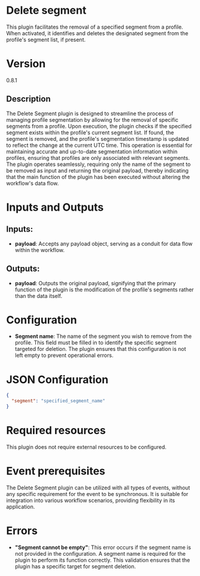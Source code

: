 # Delete segment

This plugin facilitates the removal of a specified segment from a profile. When activated, it identifies and deletes the
designated segment from the profile's segment list, if present.

# Version

0.8.1

## Description

The Delete Segment plugin is designed to streamline the process of managing profile segmentation by allowing for the
removal of specific segments from a profile. Upon execution, the plugin checks if the specified segment exists within
the profile's current segment list. If found, the segment is removed, and the profile's segmentation timestamp is
updated to reflect the change at the current UTC time. This operation is essential for maintaining accurate and
up-to-date segmentation information within profiles, ensuring that profiles are only associated with relevant segments.
The plugin operates seamlessly, requiring only the name of the segment to be removed as input and returning the original
payload, thereby indicating that the main function of the plugin has been executed without altering the workflow's data
flow.

# Inputs and Outputs

## Inputs:

- **payload**: Accepts any payload object, serving as a conduit for data flow within the workflow.

## Outputs:

- **payload**: Outputs the original payload, signifying that the primary function of the plugin is the modification of
  the profile's segments rather than the data itself.

# Configuration

- **Segment name**: The name of the segment you wish to remove from the profile. This field must be filled in to
  identify the specific segment targeted for deletion. The plugin ensures that this configuration is not left empty to
  prevent operational errors.

# JSON Configuration

```json
{
  "segment": "specified_segment_name"
}
```

# Required resources

This plugin does not require external resources to be configured.

# Event prerequisites

The Delete Segment plugin can be utilized with all types of events, without any specific requirement for the event to be
synchronous. It is suitable for integration into various workflow scenarios, providing flexibility in its application.

# Errors

- **"Segment cannot be empty"**: This error occurs if the segment name is not provided in the configuration. A segment
  name is required for the plugin to perform its function correctly. This validation ensures that the plugin has a
  specific target for segment deletion.

